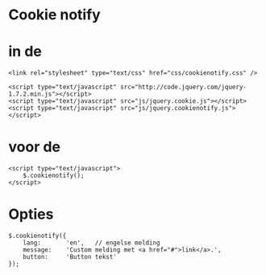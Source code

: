 Cookie notify
=============

# in de <head>
	<link rel="stylesheet" type="text/css" href="css/cookienotify.css" />
	
	<script type="text/javascript" src="http://code.jquery.com/jquery-1.7.2.min.js"></script>
	<script type="text/javascript" src="js/jquery.cookie.js"></script>
	<script type="text/javascript" src="js/jquery.cookienotify.js"></script>

# voor de </body>
	<script type="text/javascript">
		$.cookienotify();
	</script>

# Opties
	$.cookienotify({
		lang: 		'en', 	// engelse melding
		message:	'Custom melding met <a href="#">link</a>.',
		button: 	'Button tekst'	
	});




